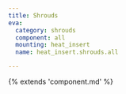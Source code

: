 ```yaml
---
title: Shrouds
eva:
  category: shrouds
  component: all
  mounting: heat_insert
  name: heat_insert.shrouds.all

---
```


{% extends 'component.md' %}